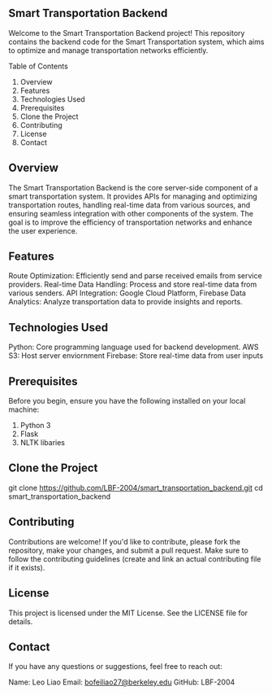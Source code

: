 ## Smart Transportation Backend
Welcome to the Smart Transportation Backend project! This repository contains the backend code for the Smart Transportation system, which aims to optimize and manage transportation networks efficiently.

Table of Contents
1. Overview
2. Features
3. Technologies Used
4. Prerequisites
5. Clone the Project
6. Contributing
7. License
8. Contact

## Overview
The Smart Transportation Backend is the core server-side component of a smart transportation system. It provides APIs for managing and optimizing transportation routes, handling real-time data from various sources, and ensuring seamless integration with other components of the system. The goal is to improve the efficiency of transportation networks and enhance the user experience.

## Features
Route Optimization: Efficiently send and parse received emails from service providers.
Real-time Data Handling: Process and store real-time data from various senders.
API Integration: Google Cloud Platform, Firebase
Data Analytics: Analyze transportation data to provide insights and reports.

## Technologies Used
Python: Core programming language used for backend development.
AWS S3: Host server enviornment
Firebase: Store real-time data from user inputs

## Prerequisites
Before you begin, ensure you have the following installed on your local machine:

1. Python 3
2. Flask
3. NLTK libaries

## Clone the Project
git clone https://github.com/LBF-2004/smart_transportation_backend.git
cd smart_transportation_backend

## Contributing
Contributions are welcome! If you'd like to contribute, please fork the repository, make your changes, and submit a pull request. Make sure to follow the contributing guidelines (create and link an actual contributing file if it exists).

## License
This project is licensed under the MIT License. See the LICENSE file for details.

## Contact
If you have any questions or suggestions, feel free to reach out:

Name: Leo Liao
Email: bofeiliao27@berkeley.edu
GitHub: LBF-2004
